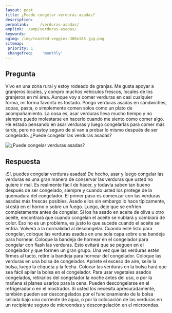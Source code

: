```yaml
---
layout: post
title: ¿Puede congelar verduras asadas?  
description: 
permalink:     /verduras-asadas/
amplink:  /amp/verduras-asadas/
keywords: 
ogimg: /img/roasted-veggies-300x185.jpg.png
sitemap:
 priority: 1
 changefreq:    'monthly'
---
```




## Pregunta

Vivo en una zona rural y estoy rodeado de granjas. Me gusta apoyar a granjeros locales, y compro muchos vehículos frescos, locales de los granjeros en mi área. Aunque voy a comer verduras en casi cualquier forma, mi forma favorita es tostado. Pongo verduras asadas en sándwiches, sopas, pasta, o simplemente comen solos como un plato de acompañamiento. La cosa es, asar verduras lleva mucho tiempo y no siempre puedo molestarse en hacerlo cuando me siento como comer algo. He estado pensando en asar verduras y luego congelarlas para comer más tarde, pero no estoy seguro de si van a probar lo mismo después de ser congelado. ¿Puede congelar las verduras asadas?


![¿Puede congelar verduras asadas?](https://sepuedecongelar.com/img/roasted-veggies-300x185.jpg "¿Puede congelar verduras asadas?" )


## Respuesta

¡Sí, puedes congelar verduras asadas! De hecho, asar y luego congelar las verduras es una gran manera de conservar las verduras que usted no quiere ir mal. Es realmente fácil de hacer, y todavía saben tan bueno después de ser congelado, siempre y cuando usted los protege de la quemadura del congelador.
El primer paso es comenzar con las verduras asadas más frescas posibles. Asado ellos sin embargo lo hace típicamente, si está en el horno o sobre un fuego. Luego, deje que se enfríen completamente antes de congelar. Si los ha asado en aceite de oliva u otro aceite, encontrará que cuando congelan el aceite se nublará y cambiará de color. Eso no es un problema, es justo lo que sucede cuando el aceite se enfría. Volverá a la normalidad al descongelar.
Cuando esté listo para congelar, coloque las verduras asadas en una sola capa sobre una bandeja para hornear. Coloque la bandeja de hornear en el congelador para congelar con flash las verduras. Esto evitará que se peguen en el congelador y que formen un gran grupo. Una vez que las verduras estén firmes al tacto, retire la bandeja para hornear del congelador. Coloque las verduras en una bolsa de congelador. Apriete el exceso de aire, selle la bolsa, luego la etiqueta y la fecha. Colocar las verduras en la bolsa hará que sea fácil apilar la bolsa en el congelador.
Para usar vegetales asados congelados, retirarlos del congelador la noche antes del uso, o por la mañana si planea usarlos para la cena. Pueden descongelarse en el refrigerador o en el mostrador. Si usted los necesita apresuradamente, también pueden ser descongelados por el funcionamiento de la bolsa sellada bajo una corriente de agua, o por la colocación de las verduras en un recipiente seguro de microondas y descongelación en el microondas.